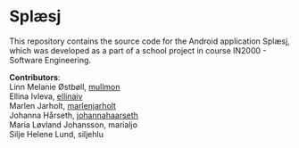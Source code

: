 # Splæsj </br>
This repository contains the source code for the Android application Splæsj, which was developed as a part of a school project in course IN2000 - Software Engineering.</br>

__Contributors__:</br>
Linn Melanie Østbøll, [mullmon](https://github.com/mullmon)</br>
Ellina Ivleva, [ellinaiv](https://github.com/ellinaiv)</br>
Marlen Jarholt, [marlenjarholt](https://github.com/marlenjarholt)</br>
Johanna Hårseth, [johannahaarseth](https://github.com/johannahaarseth)</br>
Maria Løvland Johansson, marialjo</br>
Silje Helene Lund, siljehlu</br>
